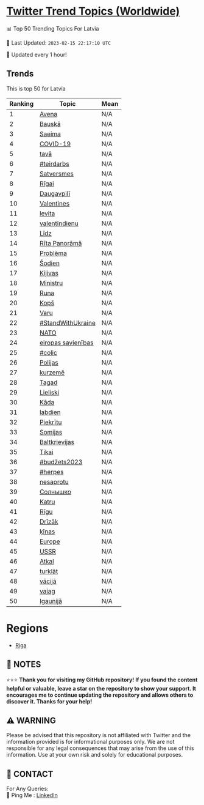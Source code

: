 [Twitter Trend Topics (Worldwide)](https://github.com/ErcinDedeoglu/Twitter-Trend-Topics)
==========


📊 Top 50 Trending Topics For Latvia

📆 Last Updated: `2023-02-15 22:17:10 UTC`

🔧 Updated every 1 hour!


## Trends

This is top 50 for Latvia

| Ranking | Topic | Mean |
| ------- | ------------ | ------------ |
| 1 | [Avena](http://twitter.com/search?q=Avena) | N/A |
| 2 | [Bauskā](http://twitter.com/search?q=Bausk%c4%81) | N/A |
| 3 | [Saeima](http://twitter.com/search?q=Saeima) | N/A |
| 4 | [COVID-19](http://twitter.com/search?q=COVID-19) | N/A |
| 5 | [tavā](http://twitter.com/search?q=tav%c4%81) | N/A |
| 6 | [#teirdarbs](http://twitter.com/search?q=%23teirdarbs) | N/A |
| 7 | [Satversmes](http://twitter.com/search?q=Satversmes) | N/A |
| 8 | [Rīgai](http://twitter.com/search?q=R%c4%abgai) | N/A |
| 9 | [Daugavpilī](http://twitter.com/search?q=Daugavpil%c4%ab) | N/A |
| 10 | [Valentines](http://twitter.com/search?q=Valentines) | N/A |
| 11 | [levita](http://twitter.com/search?q=levita) | N/A |
| 12 | [valentīndienu](http://twitter.com/search?q=valent%c4%abndienu) | N/A |
| 13 | [Līdz](http://twitter.com/search?q=L%c4%abdz) | N/A |
| 14 | [Rīta Panorāmā](http://twitter.com/search?q=R%c4%abta+Panor%c4%81m%c4%81) | N/A |
| 15 | [Problēma](http://twitter.com/search?q=Probl%c4%93ma) | N/A |
| 16 | [Šodien](http://twitter.com/search?q=%c5%a0odien) | N/A |
| 17 | [Kijivas](http://twitter.com/search?q=Kijivas) | N/A |
| 18 | [Ministru](http://twitter.com/search?q=Ministru) | N/A |
| 19 | [Runa](http://twitter.com/search?q=Runa) | N/A |
| 20 | [Kopš](http://twitter.com/search?q=Kop%c5%a1) | N/A |
| 21 | [Varu](http://twitter.com/search?q=Varu) | N/A |
| 22 | [#StandWithUkraine](http://twitter.com/search?q=%23StandWithUkraine) | N/A |
| 23 | [NATO](http://twitter.com/search?q=NATO) | N/A |
| 24 | [eiropas savienības](http://twitter.com/search?q=eiropas+savien%c4%abbas) | N/A |
| 25 | [#colic](http://twitter.com/search?q=%23colic) | N/A |
| 26 | [Polijas](http://twitter.com/search?q=Polijas) | N/A |
| 27 | [kurzemē](http://twitter.com/search?q=kurzem%c4%93) | N/A |
| 28 | [Tagad](http://twitter.com/search?q=Tagad) | N/A |
| 29 | [Lieliski](http://twitter.com/search?q=Lieliski) | N/A |
| 30 | [Kāda](http://twitter.com/search?q=K%c4%81da) | N/A |
| 31 | [labdien](http://twitter.com/search?q=labdien) | N/A |
| 32 | [Piekrītu](http://twitter.com/search?q=Piekr%c4%abtu) | N/A |
| 33 | [Somijas](http://twitter.com/search?q=Somijas) | N/A |
| 34 | [Baltkrievijas](http://twitter.com/search?q=Baltkrievijas) | N/A |
| 35 | [Tikai](http://twitter.com/search?q=Tikai) | N/A |
| 36 | [#budžets2023](http://twitter.com/search?q=%23bud%c5%beets2023) | N/A |
| 37 | [#herpes](http://twitter.com/search?q=%23herpes) | N/A |
| 38 | [nesaprotu](http://twitter.com/search?q=nesaprotu) | N/A |
| 39 | [Солнышко](http://twitter.com/search?q=%d0%a1%d0%be%d0%bb%d0%bd%d1%8b%d1%88%d0%ba%d0%be) | N/A |
| 40 | [Katru](http://twitter.com/search?q=Katru) | N/A |
| 41 | [Rīgu](http://twitter.com/search?q=R%c4%abgu) | N/A |
| 42 | [Drīzāk](http://twitter.com/search?q=Dr%c4%abz%c4%81k) | N/A |
| 43 | [ķīnas](http://twitter.com/search?q=%c4%b7%c4%abnas) | N/A |
| 44 | [Europe](http://twitter.com/search?q=Europe) | N/A |
| 45 | [USSR](http://twitter.com/search?q=USSR) | N/A |
| 46 | [Atkal](http://twitter.com/search?q=Atkal) | N/A |
| 47 | [turklāt](http://twitter.com/search?q=turkl%c4%81t) | N/A |
| 48 | [vācijā](http://twitter.com/search?q=v%c4%81cij%c4%81) | N/A |
| 49 | [vajag](http://twitter.com/search?q=vajag) | N/A |
| 50 | [Igaunijā](http://twitter.com/search?q=Igaunij%c4%81) | N/A |



# Regions

* [Riga](</Latvia/Riga.md>)



## 📝 NOTES

⭐⭐⭐ **Thank you for visiting my GitHub repository! If you found the content helpful or valuable, leave a star on the repository to show your support. It encourages me to continue updating the repository and allows others to discover it. Thanks for your help!**


## ⚠️ WARNING

Please be advised that this repository is not affiliated with Twitter and the information provided is for informational purposes only. We are not responsible for any legal consequences that may arise from the use of this information. Use at your own risk and solely for educational purposes.


## 📨 CONTACT

 For Any Queries:  
            🏓 Ping Me : [LinkedIn](https://www.linkedin.com/in/ercindedeoglu/)
